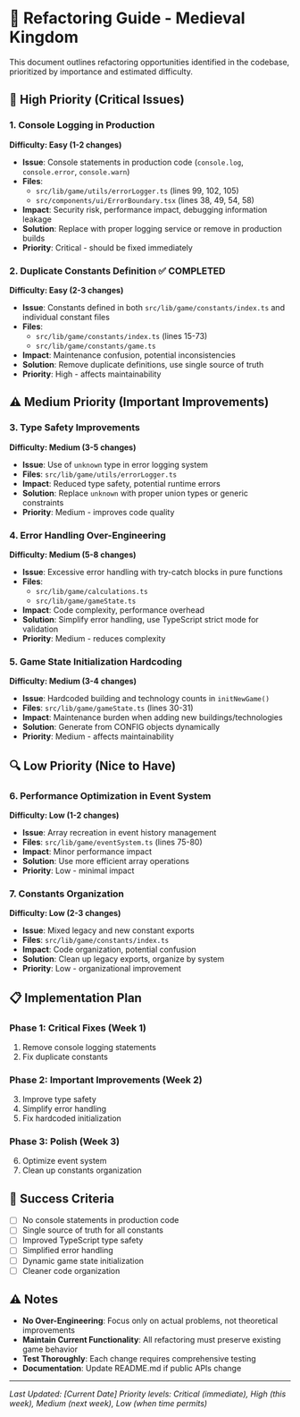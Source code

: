# 🔧 Refactoring Guide - Medieval Kingdom

This document outlines refactoring opportunities identified in the codebase, prioritized by importance and estimated difficulty.

## 🚨 High Priority (Critical Issues)

### 1. **Console Logging in Production** 
**Difficulty: Easy (1-2 changes)**
- **Issue**: Console statements in production code (`console.log`, `console.error`, `console.warn`)
- **Files**: 
  - `src/lib/game/utils/errorLogger.ts` (lines 99, 102, 105)
  - `src/components/ui/ErrorBoundary.tsx` (lines 38, 49, 54, 58)
- **Impact**: Security risk, performance impact, debugging information leakage
- **Solution**: Replace with proper logging service or remove in production builds
- **Priority**: Critical - should be fixed immediately

### 2. **Duplicate Constants Definition** ✅ **COMPLETED**
**Difficulty: Easy (2-3 changes)**
- **Issue**: Constants defined in both `src/lib/game/constants/index.ts` and individual constant files
- **Files**: 
  - `src/lib/game/constants/index.ts` (lines 15-73)
  - `src/lib/game/constants/game.ts`
- **Impact**: Maintenance confusion, potential inconsistencies
- **Solution**: Remove duplicate definitions, use single source of truth
- **Priority**: High - affects maintainability

## ⚠️ Medium Priority (Important Improvements)

### 3. **Type Safety Improvements**
**Difficulty: Medium (3-5 changes)**
- **Issue**: Use of `unknown` type in error logging system
- **Files**: `src/lib/game/utils/errorLogger.ts`
- **Impact**: Reduced type safety, potential runtime errors
- **Solution**: Replace `unknown` with proper union types or generic constraints
- **Priority**: Medium - improves code quality

### 4. **Error Handling Over-Engineering**
**Difficulty: Medium (5-8 changes)**
- **Issue**: Excessive error handling with try-catch blocks in pure functions
- **Files**: 
  - `src/lib/game/calculations.ts`
  - `src/lib/game/gameState.ts`
- **Impact**: Code complexity, performance overhead
- **Solution**: Simplify error handling, use TypeScript strict mode for validation
- **Priority**: Medium - reduces complexity

### 5. **Game State Initialization Hardcoding**
**Difficulty: Medium (3-4 changes)**
- **Issue**: Hardcoded building and technology counts in `initNewGame()`
- **Files**: `src/lib/game/gameState.ts` (lines 30-31)
- **Impact**: Maintenance burden when adding new buildings/technologies
- **Solution**: Generate from CONFIG objects dynamically
- **Priority**: Medium - affects maintainability

## 🔍 Low Priority (Nice to Have)

### 6. **Performance Optimization in Event System**
**Difficulty: Low (1-2 changes)**
- **Issue**: Array recreation in event history management
- **Files**: `src/lib/game/eventSystem.ts` (lines 75-80)
- **Impact**: Minor performance impact
- **Solution**: Use more efficient array operations
- **Priority**: Low - minimal impact

### 7. **Constants Organization**
**Difficulty: Low (2-3 changes)**
- **Issue**: Mixed legacy and new constant exports
- **Files**: `src/lib/game/constants/index.ts`
- **Impact**: Code organization, potential confusion
- **Solution**: Clean up legacy exports, organize by system
- **Priority**: Low - organizational improvement

## 📋 Implementation Plan

### Phase 1: Critical Fixes (Week 1)
1. Remove console logging statements
2. Fix duplicate constants

### Phase 2: Important Improvements (Week 2)
3. Improve type safety
4. Simplify error handling
5. Fix hardcoded initialization

### Phase 3: Polish (Week 3)
6. Optimize event system
7. Clean up constants organization

## 🎯 Success Criteria

- [ ] No console statements in production code
- [ ] Single source of truth for all constants
- [ ] Improved TypeScript type safety
- [ ] Simplified error handling
- [ ] Dynamic game state initialization
- [ ] Cleaner code organization

## ⚠️ Notes

- **No Over-Engineering**: Focus only on actual problems, not theoretical improvements
- **Maintain Current Functionality**: All refactoring must preserve existing game behavior
- **Test Thoroughly**: Each change requires comprehensive testing
- **Documentation**: Update README.md if public APIs change

---

*Last Updated: [Current Date]*
*Priority levels: Critical (immediate), High (this week), Medium (next week), Low (when time permits)*
